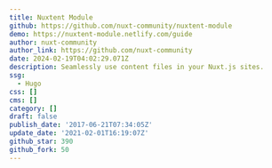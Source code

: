```yaml
---
title: Nuxtent Module
github: https://github.com/nuxt-community/nuxtent-module
demo: https://nuxtent-module.netlify.com/guide
author: nuxt-community
author_link: https://github.com/nuxt-community
date: 2024-02-19T04:02:29.071Z
description: Seamlessly use content files in your Nuxt.js sites.
ssg:
  - Hugo
css: []
cms: []
category: []
draft: false
publish_date: '2017-06-21T07:34:05Z'
update_date: '2021-02-01T16:19:07Z'
github_star: 390
github_fork: 50
---
```


